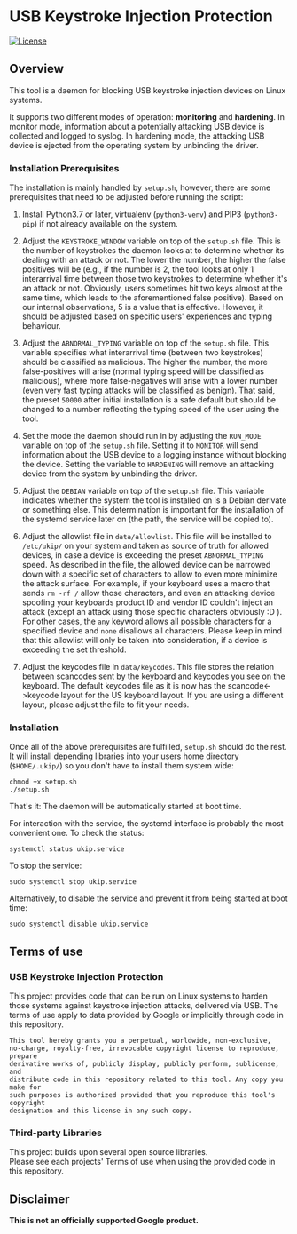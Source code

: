 # USB Keystroke Injection Protection
[![License](https://img.shields.io/badge/License-Apache%202.0-blue.svg)](https://opensource.org/licenses/Apache-2.0)

## Overview
This tool is a daemon for blocking USB keystroke injection devices on Linux systems.

It supports two different modes of operation: **monitoring** and **hardening**. In
monitor mode, information about a potentially attacking USB device is collected
and logged to syslog. In hardening mode, the attacking USB device is ejected
from the operating system by unbinding the driver.

### Installation Prerequisites
The installation is mainly handled by `setup.sh`, however, there are some prerequisites 
that need to be adjusted before running the script:

1) Install Python3.7 or later, virtualenv (`python3-venv`) and PIP3 (`python3-pip`) if not already 
available on the system.

1) Adjust the `KEYSTROKE_WINDOW` variable on top of the `setup.sh` file. This is the 
number of keystrokes the daemon looks at to determine whether its dealing with an attack or not. 
The lower the number, the higher the false positives will be (e.g., if the number is 2, the tool 
looks at only 1 interarrival time between those two keystrokes to determine whether it's an 
attack or not. Obviously, users sometimes hit two keys almost at the same time, which leads 
to the aforementioned false positive). Based on our internal observations, 5 is a value that 
is effective. However, it should be adjusted based on specific users' experiences and typing 
behaviour.

1) Adjust the `ABNORMAL_TYPING` variable on top of the `setup.sh` file. This variable 
specifies what interarrival time (between two keystrokes) should be classified as malicious. 
The higher the number, the more false-positives will arise (normal typing speed will be 
classified as malicious), where more false-negatives will arise with a lower number (even very 
fast typing attacks will be classified as benign). That said, the preset `50000` after initial 
installation is a safe default but should be changed to a number reflecting the typing speed of 
the user using the tool.

1) Set the mode the daemon should run in by adjusting the `RUN_MODE` variable on top of the 
`setup.sh` file. Setting it to `MONITOR` will send information about the USB device to a logging 
instance without blocking the device. Setting the variable to `HARDENING` will remove an 
attacking device from the system by unbinding the driver.

1) Adjust the `DEBIAN` variable on top of the `setup.sh` file. This variable indicates 
whether the system the tool is installed on is a Debian derivate or something else. This determination 
is important for the installation of the systemd service later on (the path, the service will be 
copied to).

1) Adjust the allowlist file in `data/allowlist`. This file will be installed to `/etc/ukip/` 
on your system and taken as source of truth for allowed devices, in case a device is 
exceeding the preset `ABNORMAL_TYPING` speed. As described in the file, the allowed device 
can be narrowed down with a specific set of characters to allow to even more minimize the attack 
surface. For example, if your keyboard uses a macro that sends `rm -rf /` allow those characters, 
and even an attacking device spoofing your keyboards product ID and vendor ID couldn't inject an 
attack (except an attack using those specific characters obviously :D ). For other cases, the 
`any` keyword allows all possible characters for a specified device and `none` disallows 
all characters. Please keep in mind that this allowlist will only be taken into consideration, if
a device is exceeding the set threshold.  

1) Adjust the keycodes file in `data/keycodes`. This file stores the relation between scancodes 
sent by the keyboard and keycodes you see on the keyboard. The default keycodes file as it is now 
has the scancode<->keycode layout for the US keyboard layout. If you are using a different layout, 
please adjust the file to fit your needs.

### Installation
Once all of the above prerequisites are fulfilled, `setup.sh` should do the rest. It will install 
depending libraries into your users home directory (`$HOME/.ukip/`) so you don't have to install 
them system wide:
```
chmod +x setup.sh
./setup.sh
```
That's it: The daemon will be automatically started at boot time.  

For interaction with the service, the systemd interface is probably the most convenient one.
To check the status:
```
systemctl status ukip.service
```

To stop the service:
```
sudo systemctl stop ukip.service
```

Alternatively, to disable the service and prevent it from being started at boot time:
```
sudo systemctl disable ukip.service
```

## Terms of use

### USB Keystroke Injection Protection
This project provides code that can be run on Linux systems to harden those systems against keystroke injection attacks, delivered via USB.
The terms of use apply to data provided by Google or implicitly through code in this repository.

```
This tool hereby grants you a perpetual, worldwide, non-exclusive,
no-charge, royalty-free, irrevocable copyright license to reproduce, prepare
derivative works of, publicly display, publicly perform, sublicense, and
distribute code in this repository related to this tool. Any copy you make for
such purposes is authorized provided that you reproduce this tool's copyright
designation and this license in any such copy.
```

### Third-party Libraries
This project builds upon several open source libraries.  
Please see each projects' Terms of use when using the provided code in this repository.

## Disclaimer
**This is not an officially supported Google product.**
